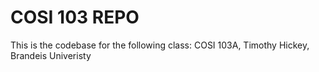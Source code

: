 # COSI 103 REPO
This is the codebase for the following class:
COSI 103A, Timothy Hickey, Brandeis Univeristy
